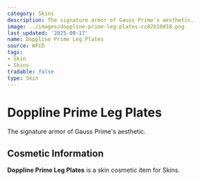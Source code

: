 ```yaml
---
category: Skins
description: The signature armor of Gauss Prime's aesthetic.
image: ../images/doppline-prime-leg-plates-cc82b10d18.png
last_updated: '2025-09-17'
name: Doppline Prime Leg Plates
source: WFCD
tags:
- Skin
- Skins
tradable: false
type: Skin
---
```


# Doppline Prime Leg Plates

The signature armor of Gauss Prime's aesthetic.

## Cosmetic Information

**Doppline Prime Leg Plates** is a skin cosmetic item for Skins.

